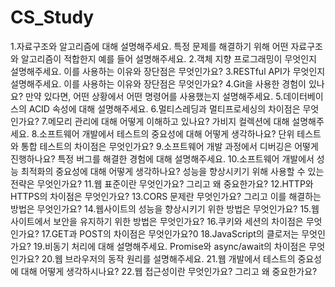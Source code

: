 # CS_Study
1.자료구조와 알고리즘에 대해 설명해주세요. 특정 문제를 해결하기 위해 어떤 자료구조와 알고리즘이 적합한지 예를 들어 설명해주세요.
2.객체 지향 프로그래밍이 무엇인지 설명해주세요. 이를 사용하는 이유와 장단점은 무엇인가요?
3.RESTful API가 무엇인지 설명해주세요. 이를 사용하는 이유와 장단점은 무엇인가요?
4.Git을 사용한 경험이 있나요? 만약 있다면, 어떤 상황에서 어떤 명령어를 사용했는지 설명해주세요.
5.데이터베이스의 ACID 속성에 대해 설명해주세요.
6.멀티스레딩과 멀티프로세싱의 차이점은 무엇인가요?
7.메모리 관리에 대해 어떻게 이해하고 있나요? 가비지 컬렉션에 대해 설명해주세요.
8.소프트웨어 개발에서 테스트의 중요성에 대해 어떻게 생각하나요? 단위 테스트와 통합 테스트의 차이점은 무엇인가요?
9.소프트웨어 개발 과정에서 디버깅은 어떻게 진행하나요? 특정 버그를 해결한 경험에 대해 설명해주세요.
10.소프트웨어 개발에서 성능 최적화의 중요성에 대해 어떻게 생각하나요? 성능을 향상시키기 위해 사용할 수 있는 전략은 무엇인가요?
11.웹 표준이란 무엇인가요? 그리고 왜 중요한가요?
12.HTTP와 HTTPS의 차이점은 무엇인가요?
13.CORS 문제란 무엇인가요? 그리고 이를 해결하는 방법은 무엇인가요?
14.웹사이트의 성능을 향상시키기 위한 방법은 무엇인가요?
15.웹사이트에서 보안을 유지하기 위한 방법은 무엇인가요?
16.쿠키와 세션의 차이점은 무엇인가요?
17.GET과 POST의 차이점은 무엇인가요?0
18.JavaScript의 클로저는 무엇인가요?
19.비동기 처리에 대해 설명해주세요. Promise와 async/await의 차이점은 무엇인가요?
20.웹 브라우저의 동작 원리를 설명해주세요.
21.웹 개발에서 테스트의 중요성에 대해 어떻게 생각하시나요?
22.웹 접근성이란 무엇인가요? 그리고 왜 중요한가요?